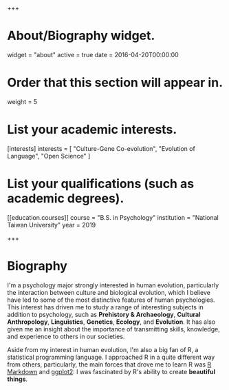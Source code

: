 +++
# About/Biography widget.
widget = "about"
active = true
date = 2016-04-20T00:00:00

# Order that this section will appear in.
weight = 5

# List your academic interests.
[interests]
  interests = [
    "Culture-Gene Co-evolution",
    "Evolution of Language",
    "Open Science"
  ]

# List your qualifications (such as academic degrees).

[[education.courses]]
  course = "B.S. in Psychology"
  institution = "National Taiwan University"
  year = 2019
 
+++

# Biography

I'm a psychology major strongly interested in human evolution, particularly the interaction between culture and biological evolution, which I believe have led to some of the most distinctive features of human psychologies. This interest has driven me to study a range of interesting subjects in addition to psychology, such as **Prehistory & Archaeology**, **Cultural Anthropology**, **Linguistics**, **Genetics**, **Ecology**, and **Evolution**. It has also given me an insight about the importance of transmitting skills, knowledge, and experience to others in our societies.

Aside from my interest in human evolution, I'm also a big fan of R, a statistical programming language. I approached R in a quite different way from others, particularly, the main forces that drove me to learn R was [R Markdown](https://rmarkdown.rstudio.com/) and [ggplot2](https://ggplot2.tidyverse.org/): I was fascinated by R's ability to create **beautiful things**.

